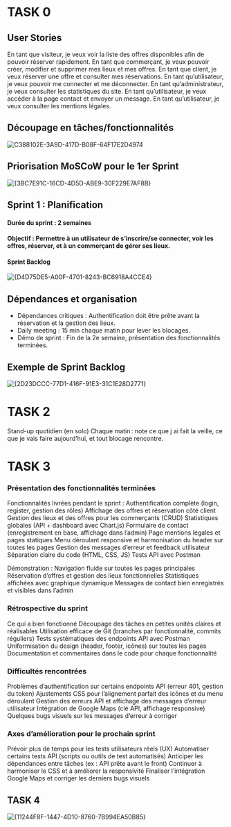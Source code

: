 # TASK 0
##  User Stories 
En tant que visiteur, je veux voir la liste des offres disponibles afin de pouvoir réserver rapidement.
En tant que commerçant, je veux pouvoir créer, modifier et supprimer mes lieux et mes offres.
En tant que client, je veux réserver une offre et consulter mes réservations.
En tant qu’utilisateur, je veux pouvoir me connecter et me déconnecter.
En tant qu’administrateur, je veux consulter les statistiques du site.
En tant qu’utilisateur, je veux accéder à la page contact et envoyer un message.
En tant qu’utilisateur, je veux consulter les mentions légales.

##  Découpage en tâches/fonctionnalités
![C388102E-3A9D-417D-B08F-64F17E2D4974](https://github.com/user-attachments/assets/bda3548e-5e02-468e-86ce-de204128fd8c)

## Priorisation MoSCoW pour le 1er Sprint
![{3BC7E91C-16CD-4D5D-ABE9-30F229E7AF8B}](https://github.com/user-attachments/assets/69689d9e-6d54-4e69-a75d-44f7b98f3408)

## Sprint 1 : Planification
#### Durée du sprint : 2 semaines
#### Objectif : Permettre à un utilisateur de s’inscrire/se connecter, voir les offres, réserver, et à un commerçant de gérer ses lieux.
#### Sprint Backlog

![{D4D75DE5-A00F-4701-8243-BC6918A4CCE4}](https://github.com/user-attachments/assets/633a746c-79de-45ba-a75b-732d1677e246)

## Dépendances et organisation
- Dépendances critiques : Authentification doit être prête avant la réservation et la gestion des lieux.
- Daily meeting : 15 min chaque matin pour lever les blocages.
- Démo de sprint : Fin de la 2e semaine, présentation des fonctionnalités terminées.

## Exemple de Sprint Backlog
![{2D23DCCC-77D1-416F-91E3-31C1E28D2771}](https://github.com/user-attachments/assets/7b7fb418-0582-4197-882a-11669fe6af55)

# TASK 2

Stand-up quotidien (en solo)
Chaque matin : note ce que j ai fait la veille, ce que je vais faire aujourd’hui, et tout blocage rencontre.

# TASK 3

### Présentation des fonctionnalités terminées
Fonctionnalités livrées pendant le sprint :
Authentification complète (login, register, gestion des rôles)
Affichage des offres et réservation côté client
Gestion des lieux et des offres pour les commerçants (CRUD)
Statistiques globales (API + dashboard avec Chart.js)
Formulaire de contact (enregistrement en base, affichage dans l’admin)
Page mentions légales et pages statiques
Menu déroulant responsive et harmonisation du header sur toutes les pages
Gestion des messages d’erreur et feedback utilisateur
Séparation claire du code (HTML, CSS, JS)
Tests API avec Postman

Démonstration :
Navigation fluide sur toutes les pages principales
Réservation d’offres et gestion des lieux fonctionnelles
Statistiques affichées avec graphique dynamique
Messages de contact bien enregistrés et visibles dans l’admin

### Rétrospective du sprint
Ce qui a bien fonctionné
Découpage des tâches en petites unités claires et réalisables
Utilisation efficace de Git (branches par fonctionnalité, commits réguliers)
Tests systématiques des endpoints API avec Postman
Uniformisation du design (header, footer, icônes) sur toutes les pages
Documentation et commentaires dans le code pour chaque fonctionnalité

### Difficultés rencontrées
Problèmes d’authentification sur certains endpoints API (erreur 401, gestion du token)
Ajustements CSS pour l’alignement parfait des icônes et du menu déroulant
Gestion des erreurs API et affichage des messages d’erreur utilisateur
Intégration de Google Maps (clé API, affichage responsive)
Quelques bugs visuels sur les messages d’erreur à corriger

### Axes d’amélioration pour le prochain sprint
Prévoir plus de temps pour les tests utilisateurs réels (UX)
Automatiser certains tests API (scripts ou outils de test automatisés)
Anticiper les dépendances entre tâches (ex : API prête avant le front)
Continuer à harmoniser le CSS et à améliorer la responsivité
Finaliser l’intégration Google Maps et corriger les derniers bugs visuels
## TASK 4
![{11244F8F-1447-4D10-8760-7B994EA50B85}](https://github.com/user-attachments/assets/5742868f-1da0-4332-ae46-656a829c3e6a)

